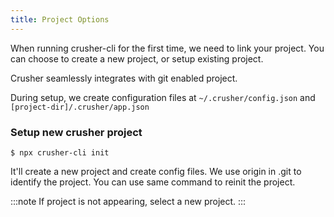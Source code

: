 ```yaml
---
title: Project Options
---
```


<head>
  <title>Basic usage | Maintain a Global Configuration File</title>
  <meta
    name="description"
    content="Crusher.dev"
  />
</head>

When running crusher-cli for the first time, we need to link your project. You can choose to create a new project, or setup existing project.

Crusher seamlessly integrates with git enabled project.

During setup, we create configuration files at `~/.crusher/config.json` and `[project-dir]/.crusher/app.json`

### Setup new crusher project

```shell
$ npx crusher-cli init
```

It'll create a new project and create config files. We use origin in .git to identify the project. You can use same command to reinit the project.

:::note
 If project is not appearing, select a new project.
:::
